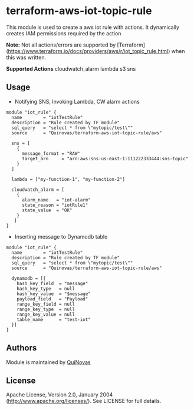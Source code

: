 # terraform-aws-iot-topic-rule

This module is used to create a aws iot rule with actions. It dynamically creates IAM permissions required by the action

**Note:**
Not all actions/errors are supported by [Terraform] (https://www.terraform.io/docs/providers/aws/r/iot_topic_rule.html) when this was written. 

**Supported Actions**
cloudwatch_alarm
lambda
s3
sns

## Usage
* Notifying SNS, Invoking Lambda, CW alarm actions

```hcl
module "iot_rule" {
  name        = "iotTestRule"
  description = "Rule created by TF module"
  sql_query   = "select * from \"mytopic/test\""
  source      = "Quinovas/terraform-aws-iot-topic-rule/aws"

  sns = [
    {
      message_format = "RAW"
      target_arn     = "arn:aws:sns:us-east-1:111222333444:sns-topic"
    }
  ]

  lambda = ["my-function-1", "my-function-2"]

  cloudwatch_alarm = [
    {
      alarm_name   = "iot-alarm"
      state_reason = "iotRule1"
      state_value  = "OK"
    }
   ]
}
```
* Inserting message to Dynamodb table
```hcl
module "iot_rule" {
  name        = "iotTestRule"
  description = "Rule created by TF module"
  sql_query   = "select * from \"mytopic/test\""
  source      = "Quinovas/terraform-aws-iot-topic-rule/aws"

  dynamodb = [{
    hash_key_field  = "message"
    hash_key_type   = null
    hash_key_value  = "$message"
    payload_field   = "Payload"
    range_key_field = null
    range_key_type  = null
    range_key_value = null
    table_name      = "test-iot"
  }]
}
```

## Authors

Module is maintained by [QuiNovas](https://github.com/QuiNovas)

## License

Apache License, Version 2.0, January 2004 (http://www.apache.org/licenses/). See LICENSE for full details.